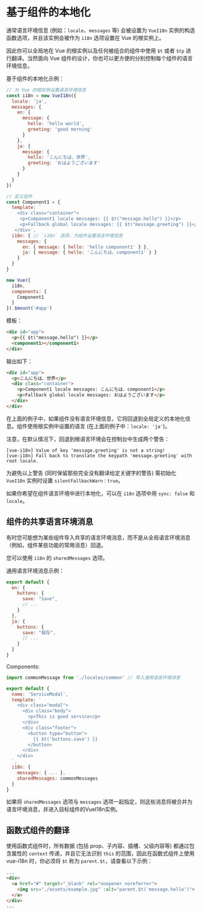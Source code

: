 # 基于组件的本地化

通常语言环境信息 (例如：`locale`、`messages` 等) 会被设置为 `VueI18n` 实例的构造函数选项，并且该实例会被作为 `i18n` 选项设置在 Vue 的根实例上。

因此你可以全局地在 Vue 的根实例以及任何被组合的组件中使用 `$t` 或者 `$tp` 进行翻译。当然面向 Vue 组件的设计，你也可以更方便的分别控制每个组件的语言环境信息。

基于组件的本地化示例：

```js
// 为 Vue 的根实例设置语言环境信息
const i18n = new VueI18n({
  locale: 'ja',
  messages: {
    en: {
      message: {
        hello: 'hello world',
        greeting: 'good morning'
      }
    },
    ja: {
      message: {
        hello: 'こんにちは、世界',
        greeting: 'おはようございます'
      }
    }
  }
})

// 定义组件
const Component1 = {
  template: `
    <div class="container">
     <p>Component1 locale messages: {{ $t("message.hello") }}</p>
     <p>Fallback global locale messages: {{ $t("message.greeting") }}</p>
   </div>`,
  i18n: { // `i18n` 选项，为组件设置语言环境信息
    messages: {
      en: { message: { hello: 'hello component1' } },
      ja: { message: { hello: 'こんにちは、component1' } }
    }
  }
}

new Vue({
  i18n,
  components: {
    Component1
  }
}).$mount('#app')
```

模板：


```html
<div id="app">
  <p>{{ $t("message.hello") }}</p>
  <component1></component1>
</div>
```

输出如下：

```html
<div id="app">
  <p>こんにちは、世界</p>
  <div class="container">
    <p>Component1 locale messages: こんにちは、component1</p>
    <p>Fallback global locale messages: おはようございます</p>
  </div>
</div>
```

在上面的例子中，如果组件没有语言环境信息，它将回退到全局定义的本地化信息。组件使用根实例中设置的语言 (在上面的例子中：`locale: 'ja'`)。

注意，在默认情况下，回退到根语言环境会在控制台中生成两个警告：

```
[vue-i18n] Value of key 'message.greeting' is not a string!
[vue-i18n] Fall back to translate the keypath 'message.greeting' with root locale.
```

为避免以上警告 (同时保留那些完全没有翻译给定关键字的警告) 需初始化 `VueI18n` 实例时设置 `silentFallbackWarn：true`。

如果你希望在组件语言环境中进行本地化，可以在 `i18n` 选项中用 `sync: false` 和 `locale`。

## 组件的共享语言环境消息

有时您可能想为某些组件导入共享的语言环境消息，而不是从全局语言环境消息（例如，组件某些功能的常用消息）回退。

您可以使用 `i18n` 的 `sharedMessages` 选项。

通用语言环境消息示例：

```js
export default {
  en: {
    buttons: {
      save: "Save",
      // ...
    }
  },
  ja: {
    buttons: {
      save: "保存",
      // ...
    }
  }
}
```

Components:
```js
import commonMessage from './locales/common' // 导入通用语言环境消息

export default {
  name: 'ServiceModal',
  template: `
    <div class="modal">
      <div class="body">
        <p>This is good service</p>
      </div>
      <div class="footer">
        <button type="button">
          {{ $t('buttons.save') }}
        </button>
      </div>
    </div>
  `,
  i18n: {
    messages: { ... },
    sharedMessages: commonMessages
  }
}
```

如果将 `sharedMessages` 选项与 `messages` 选项一起指定，则这些消息将被合并为语言环境消息，并进入目标组件的VueI18n实例。

## 函数式组件的翻译

使用函数式组件时，所有数据 (包括 prop、子内容、插槽、父级内容等) 都通过包含属性的 `context` 传递，并且它无法识别 `this` 的范围，因此在函数式组件上使用 vue-i18n 时，你必须将 `$t` 称为 `parent.$t`，请查看以下示例：

```html
...
<div>
  <a href="#" target="_blank" rel="noopener noreferrer">
    <img src="./assets/example.jpg" :alt="parent.$t('message.hello')">
  </a>
</div>
...
```
